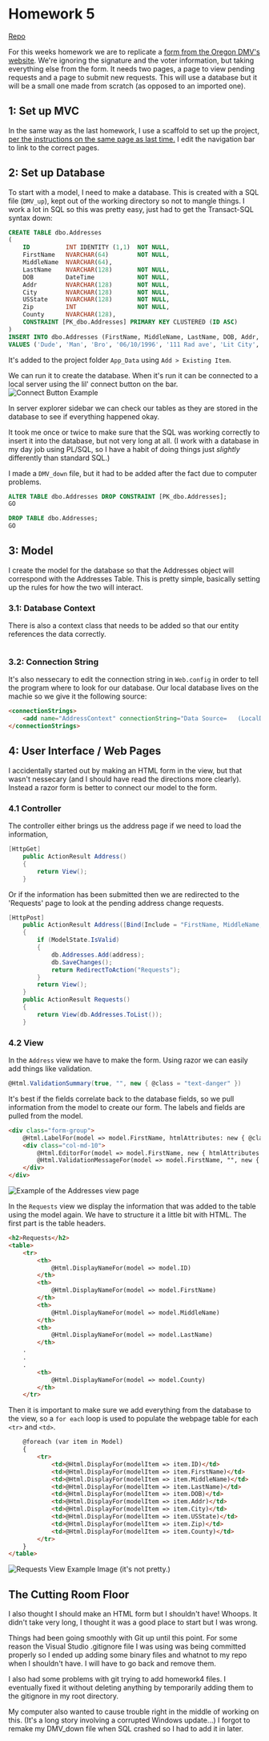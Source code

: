 # Homework 5
[Repo](https://github.com/alexleclerc/CS460)

For this weeks homework we are to replicate a [form from the Oregon DMV's website](http://www.oregon.gov/ODOT/Forms/DMV/6438fill.pdf). We're ignoring the signature and the voter information, but taking everything else from the form. It needs two pages, a page to view pending requests and a page to submit new requests. This will use a database but it will be a small one made from scratch (as opposed to an imported one).

## 1: Set up MVC
In the same way as the last homework, I use a scaffold to set up the project, [per the instructions on the same page as last time.](https://docs.microsoft.com/en-us/aspnet/mvc/overview/getting-started/introduction/getting-started) I edit the navigation bar to link to the correct pages.

## 2: Set up Database
To start with a model, I need to make a database. This is created with a SQL file (`DMV_up`), kept out of the working directory so not to mangle things.
I work a lot in SQL so this was pretty easy, just had to get the Transact-SQL syntax down:
```sql
CREATE TABLE dbo.Addresses
(
	ID			INT IDENTITY (1,1)	NOT NULL,
	FirstName	NVARCHAR(64)		NOT NULL,
	MiddleName	NVARCHAR(64),
	LastName    NVARCHAR(128)		NOT NULL,
	DOB			DateTime			NOT NULL,
	Addr		NVARCHAR(128)		NOT NULL,
	City		NVARCHAR(128)		NOT NULL,
	USState		NVARCHAR(128)		NOT NULL,
	Zip			INT					NOT NULL,
	County		NVARCHAR(128),
	CONSTRAINT [PK_dbo.Addresses] PRIMARY KEY CLUSTERED (ID ASC)
)
INSERT INTO dbo.Addresses (FirstName, MiddleName, LastName, DOB, Addr, City, USState, Zip, County) 
VALUES ('Dude', 'Man', 'Bro', '06/10/1996', '111 Rad ave', 'Lit City', 'Oregon', 97305, 'Polk');
```
It's added to the project folder `App_Data` using `Add > Existing Item`.

We can run it to create the database. When it's run it can be connected to a local server using the lil' connect button on the bar.
![Connect Button Example](img/hw5databaseconnect.png)

In server explorer sidebar we can check our tables as they are stored in the database to see if everything happened okay.

It took me once or twice to make sure that the SQL was working correctly to insert it into the database, but not very long at all. (I work with a database in my day job using PL/SQL, so I have a habit of doing things just *slightly* differently than standard SQL.)

I made a `DMV_down` file, but it had to be added after the fact due to computer problems.
```sql
ALTER TABLE dbo.Addresses DROP CONSTRAINT [PK_dbo.Addresses];
GO

DROP TABLE dbo.Addresses;
GO
```
## 3: Model

I create the model for the database so that the Addresses object will correspond with the Addresses Table. This is pretty simple, basically setting up the rules for how the two will interact.

### 3.1: Database Context
There is also a context class that needs to be added so that our entity references the data correctly.
``` c#
```

### 3.2: Connection String
It's also nessecary to edit the connection string in `Web.config` in order to tell the program where to look for our database. Our local database lives on the machie so we give it the following source:
```html
<connectionStrings>
    <add name="AddressContext" connectionString="Data Source=   (LocalDB)\MSSQLLocalDB;AttachDbFilename=C:\Users\user\Documents\School\2017FALL\CS460\homeworks\homework5\Homework5\App_Data\dbDMV.mdf;Integrated Security=True" providerName="System.Data.SqlClient"/>
</connectionStrings>
```
## 4: User Interface / Web Pages
I accidentally started out by making an HTML form in the view, but that wasn't nessecary (and I should have read the directions more clearly). Instead a razor form is better to connect our model to the form. 

### 4.1 Controller
The controller either brings us the address page if we need to load the information, 
```c#
[HttpGet]
    public ActionResult Address()
    {
        return View();
    }
```

Or if the information has been submitted then we are redirected to the 'Requests' page to look at the pending address change requests.

```c#
[HttpPost]
    public ActionResult Address([Bind(Include = "FirstName, MiddleName, LastName, DOB, Addr, City, USState, Zip, County")]Address address)
    {
        if (ModelState.IsValid)
        {
            db.Addresses.Add(address);
            db.SaveChanges();
            return RedirectToAction("Requests");
        }
        return View();
    }
    public ActionResult Requests()
    {
        return View(db.Addresses.ToList());
    }
```

### 4.2 View

In the `Address` view we have to make the form. Using razor we can easily add things like validation.
```c#
@Html.ValidationSummary(true, "", new { @class = "text-danger" })
```
It's best if the fields correlate back to the database fields, so we pull information from the model to create our form.
The labels and fields are pulled from the model.
```html
<div class="form-group">
    @Html.LabelFor(model => model.FirstName, htmlAttributes: new { @class = "control-label col-md-2" })
    <div class="col-md-10">
        @Html.EditorFor(model => model.FirstName, new { htmlAttributes = new { @class = "form-control" } })
        @Html.ValidationMessageFor(model => model.FirstName, "", new { @class = "text-danger" })
    </div>
</div>
```
![Example of the Addresses view page](img/hw5formexample.png)

In the `Requests` view we display the information that was added to the table using the model again. We have to structure it a little bit with HTML. The first part is the table headers.
```html
<h2>Requests</h2>
<table>
    <tr>
        <th>
            @Html.DisplayNameFor(model => model.ID)
        </th>
        <th>
            @Html.DisplayNameFor(model => model.FirstName)
        </th>
        <th>
            @Html.DisplayNameFor(model => model.MiddleName)
        </th>
        <th>
            @Html.DisplayNameFor(model => model.LastName)
        </th>
    .
    .
    . 
        <th>
            @Html.DisplayNameFor(model => model.County)
        </th>
    </tr>
```
Then it is important to make sure we add everything from the database to the view, so a `for each` loop is used to populate the webpage table for each `<tr>` and `<td>`.
```html
    @foreach (var item in Model)
    {
        <tr>
            <td>@Html.DisplayFor(modelItem => item.ID)</td>
            <td>@Html.DisplayFor(modelItem => item.FirstName)</td>
            <td>@Html.DisplayFor(modelItem => item.MiddleName)</td>
            <td>@Html.DisplayFor(modelItem => item.LastName)</td>
            <td>@Html.DisplayFor(modelItem => item.DOB)</td>
            <td>@Html.DisplayFor(modelItem => item.Addr)</td>
            <td>@Html.DisplayFor(modelItem => item.City)</td>
            <td>@Html.DisplayFor(modelItem => item.USState)</td>
            <td>@Html.DisplayFor(modelItem => item.Zip)</td>
            <td>@Html.DisplayFor(modelItem => item.County)</td>
        </tr>
    }
</table>
```
![Requests View Example Image](img/hw5requests.png)
(it's not pretty.)

## The Cutting Room Floor
I also thought I should make an HTML form but I shouldn't have! Whoops. It didn't take very long, I thought it was a good place to start but I was wrong.

Things had been going smoothly with Git up until this point. For some reason the Visual Studio .gitignore file I was using was being committed properly so I ended up adding some binary files and whatnot to my repo when I shouldn't have. I will have to go back and remove them.  

I also had some problems with git trying to add homework4 files. I eventually fixed it without deleting anything by temporarily adding them to the gitignore in my root directory.

My computer also wanted to cause trouble right in the middle of working on this. (It's a long story involving a corrupted Windows update...) I forgot to remake my DMV_down file when SQL crashed so I had to add it in later.